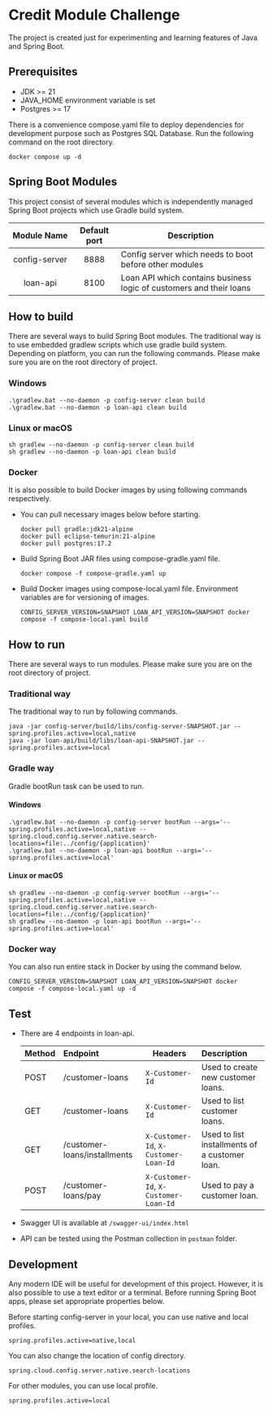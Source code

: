 # Credit Module Challenge

The project is created just for experimenting and learning features of Java and Spring Boot.

## Prerequisites
- JDK >= 21
- JAVA_HOME environment variable is set
- Postgres >= 17

There is a convenience compose.yaml file to deploy dependencies for development purpose such as Postgres SQL Database.
Run the following command on the root directory.
```
docker compose up -d
```

## Spring Boot Modules
This project consist of several modules which is independently managed Spring Boot projects which use Gradle build system.

| Module&nbsp;Name | Default port | Description                                                         |
|:----------------:|:------------:|---------------------------------------------------------------------|
|  config-server   |     8888     | Config server which needs to boot before other modules              |
|     loan-api     |     8100     | Loan API which contains business logic of customers and their loans |

## How to build
There are several ways to build Spring Boot modules.
The traditional way is to use embedded gradlew
scripts which use gradle build system.
Depending on platform, you can run the following commands.
Please make sure you are on the root directory of project.

### Windows

```
.\gradlew.bat --no-daemon -p config-server clean build
.\gradlew.bat --no-daemon -p loan-api clean build
```

### Linux or macOS

```
sh gradlew --no-daemon -p config-server clean build
sh gradlew --no-daemon -p loan-api clean build
```

### Docker
It is also possible to build Docker images by using following commands respectively.

- You can pull necessary images below before starting.
  ```
  docker pull gradle:jdk21-alpine
  docker pull eclipse-temurin:21-alpine
  docker pull postgres:17.2
  ```

- Build Spring Boot JAR files using compose-gradle.yaml file.
  ```
  docker compose -f compose-gradle.yaml up
  ```

- Build Docker images using compose-local.yaml file.
  Environment variables are for versioning of images.
  ```
  CONFIG_SERVER_VERSION=SNAPSHOT LOAN_API_VERSION=SNAPSHOT docker compose -f compose-local.yaml build
  ```

## How to run
There are several ways to run modules. Please make sure you are on the root directory of project.

### Traditional way
The traditional way to run by following commands.
```
java -jar config-server/build/libs/config-server-SNAPSHOT.jar --spring.profiles.active=local,native
java -jar loan-api/build/libs/loan-api-SNAPSHOT.jar --spring.profiles.active=local
```

### Gradle way
Gradle bootRun task can be used to run.

#### Windows
```
.\gradlew.bat --no-daemon -p config-server bootRun --args='--spring.profiles.active=local,native --spring.cloud.config.server.native.search-locations=file:../config/{application}'
.\gradlew.bat --no-daemon -p loan-api bootRun --args='--spring.profiles.active=local'
```

#### Linux or macOS
```
sh gradlew --no-daemon -p config-server bootRun --args='--spring.profiles.active=local,native --spring.cloud.config.server.native.search-locations=file:../config/{application}'
sh gradlew --no-daemon -p loan-api bootRun --args='--spring.profiles.active=local'
```

### Docker way
You can also run entire stack in Docker by using the command below.
```
CONFIG_SERVER_VERSION=SNAPSHOT LOAN_API_VERSION=SNAPSHOT docker compose -f compose-local.yaml up -d
```

## Test

- There are 4 endpoints in loan-api.

  | Method | Endpoint                      | Headers                               | Description                                    |
  |:-------|:------------------------------|---------------------------------------|:-----------------------------------------------|
  | POST   | /customer-loans               | `X-Customer-Id`                       | Used to create new customer loans.             |
  | GET    | /customer-loans               | `X-Customer-Id`                       | Used to list customer loans.                   |
  | GET    | /customer-loans/installments  | `X-Customer-Id`, `X-Customer-Loan-Id` | Used to list installments of a customer loan.  |
  | POST   | /customer-loans/pay           | `X-Customer-Id`, `X-Customer-Loan-Id` | Used to pay a customer loan.                   |

- Swagger UI is available at `/swagger-ui/index.html`
- API can be tested using the Postman collection in `postman` folder.

## Development
Any modern IDE will be useful for development of this project.
However, it is also possible to use a text editor or a terminal. Before running Spring Boot apps, please set appropriate properties below.

Before starting config-server in your local, you can use native and local profiles.
```
spring.profiles.active=native,local
```

You can also change the location of config directory.
```
spring.cloud.config.server.native.search-locations
```

For other modules, you can use local profile.
```
spring.profiles.active=local
```

